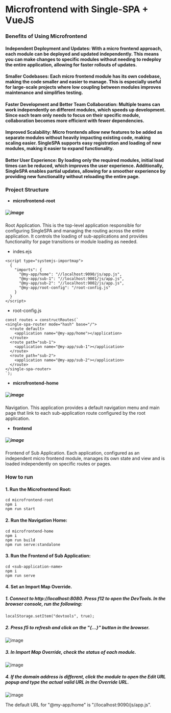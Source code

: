 # Microfrontend with Single-SPA + VueJS

### Benefits of Using Microfrontend

#### Independent Deployment and Updates: With a micro frontend approach, each module can be deployed and updated independently. This means you can make changes to specific modules without needing to redeploy the entire application, allowing for faster rollouts of updates.

#### Smaller Codebases: Each micro frontend module has its own codebase, making the code smaller and easier to manage. This is especially useful for large-scale projects where low coupling between modules improves maintenance and simplifies testing.

#### Faster Development and Better Team Collaboration: Multiple teams can work independently on different modules, which speeds up development. Since each team only needs to focus on their specific module, collaboration becomes more efficient with fewer dependencies.

#### Improved Scalability: Micro frontends allow new features to be added as separate modules without heavily impacting existing code, making scaling easier. SingleSPA supports easy registration and loading of new modules, making it easier to expand functionality.

#### Better User Experience: By loading only the required modules, initial load times can be reduced, which improves the user experience. Additionally, SingleSPA enables partial updates, allowing for a smoother experience by providing new functionality without reloading the entire page.

### Project Structure

- **microfrontend-root**
##### ![image](https://github.com/user-attachments/assets/dadbfb57-03a1-4e39-aa0c-4cf9a63d959f)
Root Application. This is the top-level application responsible for configuring SingleSPA and managing the routing across the entire application. It controls the loading of sub-applications and provides functionality for page transitions or module loading as needed.
- indes.ejs
```
<script type="systemjs-importmap">
  {
    "imports": {
      "@my-app/home": "//localhost:9090/js/app.js",
      "@my-app/sub-1": "//localhost:9001/js/app.js",
      "@my-app/sub-2": "//localhost:9002/js/app.js",
      "@my-app/root-config": "/root-config.js"
    }
  }
</script>
```
- root-config.js
```
const routes = constructRoutes(`
<single-spa-router mode="hash" base="/">
  <route default>
    <application name="@my-app/home"></application>
  </route>
  <route path="sub-1">
    <application name="@my-app/sub-1"></application>
  </route>
  <route path="sub-2">
    <application name="@my-app/sub-2"></application>
  </route>
</single-spa-router>
`);
```

- **microfrontend-home**
##### ![image](https://github.com/user-attachments/assets/85e6fa1c-8ee4-4ebb-915a-7071120881b8)
Navigation. This application provides a default navigation menu and main page that link to each sub-application route configured by the root application.

- **frontend**
##### ![image](https://github.com/user-attachments/assets/f4c50e9b-28c7-4671-a7d9-96ac93dae2e7)
Frontend of Sub Application. Each application, configured as an independent micro frontend module, manages its own state and view and is loaded independently on specific routes or pages.

### How to run
#### 1. Run the Microfrontend Root:
```
cd microfrontend-root
npm i
npm run start
```

#### 2. Run the Navigation Home:
```
cd microfrontend-home
npm i
npm run build
npm run serve:standalone
```

#### 3. Run the Frontend of Sub Application:
```
cd <sub-application-name>
npm i
npm run serve
```

#### 4. Set an Import Map Override.
##### 1. Connect to http://localhost:8080. Press f12 to open the DevTools. In the browser console, run the following:
```
localStorage.setItem("devtools", true);
```
##### 2. Press f5 to refresh and click on the "{…}" button in the browser.
![image](https://github.com/user-attachments/assets/be6a1e51-2c74-45a5-a5c8-588cb165f5f9)
##### 3. In Import Map Override, check the status of each module.
![image](https://github.com/user-attachments/assets/bfcc7dd4-68bb-497f-bcca-15892ad8f50e)
##### 4. If the domain address is different, click the module to open the Edit URL popup and type the actual valid URL in the Override URL.
![image](https://github.com/user-attachments/assets/db16be36-0aa6-4d15-8738-6eecb396324f)

The default URL for "@my-app/home" is "//localhost:9090/js/app.js".
